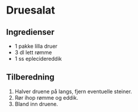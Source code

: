 # Druesalat

## Ingredienser
* 1 pakke lilla druer
* 3 dl lett rømme
* 1 ss eplecidereddik

## Tilberedning
1. Halver druene på langs, fjern eventuelle steiner.
2. Rør ihop rømme og eddik.
3. Bland inn druene.